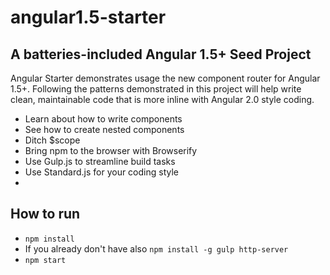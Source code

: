 # angular1.5-starter
## A batteries-included Angular 1.5+ Seed Project

Angular Starter demonstrates usage the new component router for Angular 1.5+. Following the patterns demonstrated in this project will help write clean, maintainable code that is more inline with Angular 2.0 style coding.

- Learn about how to write components
- See how to create nested components 
- Ditch $scope
- Bring npm to the browser with Browserify
- Use Gulp.js to streamline build tasks
- Use Standard.js for your coding style
- 
## How to run

- `npm install`
- If you already don't have also `npm install -g gulp http-server`
- `npm start`

